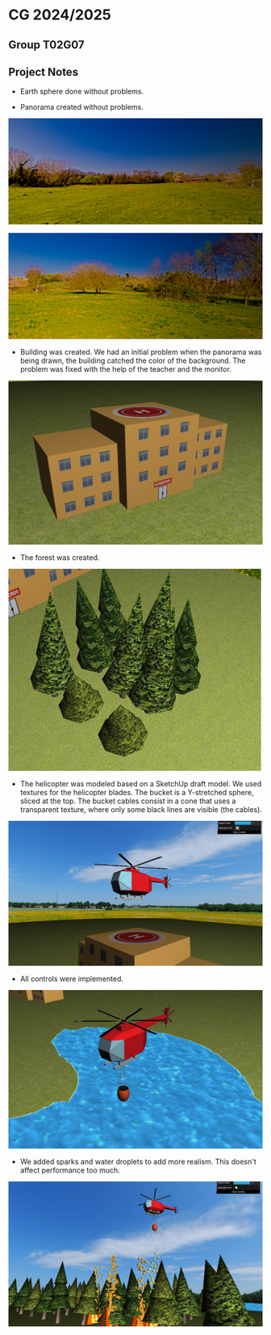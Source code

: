 # CG 2024/2025

## Group T02G07

## Project Notes

- Earth sphere done without problems.

- Panorama created without problems.

![Screenshot 1](screenshots/project-t02g07-01.png)

![Screenshot 1.1](screenshots/project-t02g07-01.1.png)

- Building was created. We had an initial problem when the panorama was being drawn, the building catched the color of the background. The problem was fixed with the help of the teacher and the monitor.

![Screenshot 2](screenshots/project-t02g07-02.png)

- The forest was created.

![Screenshot 3](screenshots/project-t02g07-03.png)

- The helicopter was modeled based on a SketchUp draft model. We used textures for the helicopter blades. The bucket is a Y-stretched sphere, sliced at the top. The bucket cables consist in a cone that uses a transparent texture, where only some black lines are visible (the cables).

![Screenshot 4](screenshots/project-t02g07-04.png)

- All controls were implemented.

![Screenshot 5](screenshots/project-t02g07-05.png)

- We added sparks and water droplets to add more realism. This doesn't affect performance too much.

![Screenshot 6](screenshots/project-t02g07-06.png)